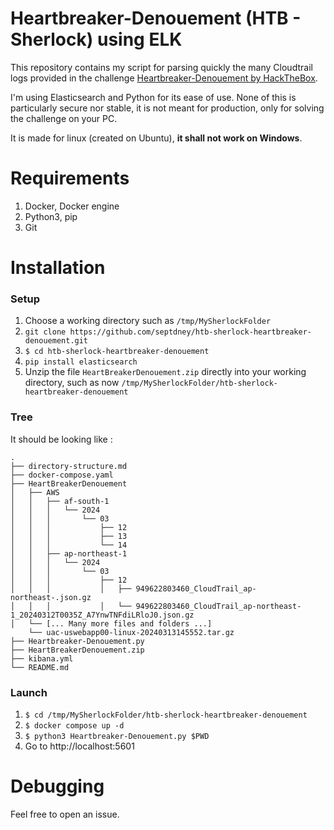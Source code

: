 # Heartbreaker-Denouement (HTB - Sherlock) using ELK

This repository contains my script for parsing quickly the many Cloudtrail logs provided in the challenge [Heartbreaker-Denouement by HackTheBox](https://app.hackthebox.com/sherlocks/Heartbreaker-Denouement).

I'm using Elasticsearch and Python for its ease of use. None of this is particularly secure nor stable, it is not meant for production, only for solving the challenge on your PC.

It is made for linux (created on Ubuntu), **it shall not work on Windows**.

# Requirements

1. Docker, Docker engine
2. Python3, pip
3. Git

# Installation

### Setup 

1. Choose a working directory such as `/tmp/MySherlockFolder`
2. `git clone https://github.com/septdney/htb-sherlock-heartbreaker-denouement.git`
3. `$ cd htb-sherlock-heartbreaker-denouement`
4. `pip install elasticsearch`
5. Unzip the file `HeartBreakerDenouement.zip` directly into your working directory, such as now `/tmp/MySherlockFolder/htb-sherlock-heartbreaker-denouement`

### Tree

It should be looking like :

    .
    ├── directory-structure.md
    ├── docker-compose.yaml
    ├── HeartBreakerDenouement
    │   ├── AWS
    │   │   ├── af-south-1
    │   │   │   └── 2024
    │   │   │       └── 03
    │   │   │           ├── 12
    │   │   │           ├── 13
    │   │   │           └── 14
    │   │   ├── ap-northeast-1
    │   │   │   └── 2024
    │   │   │       └── 03
    │   │   │           ├── 12
    │   │   │           │   ├── 949622803460_CloudTrail_ap-northeast-.json.gz
    │   │   │           │   └── 949622803460_CloudTrail_ap-northeast-1_20240312T0035Z_A7YnwTNFdiLRloJ0.json.gz
    │   └── [... Many more files and folders ...]
        └── uac-uswebapp00-linux-20240313145552.tar.gz   
    ├── Heartbreaker-Denouement.py
    ├── HeartBreakerDenouement.zip
    ├── kibana.yml
    └── README.md

### Launch

1. `$ cd /tmp/MySherlockFolder/htb-sherlock-heartbreaker-denouement`
2. `$ docker compose up -d`
3. `$ python3 Heartbreaker-Denouement.py $PWD` 
4. Go to http://localhost:5601

# Debugging

Feel free to open an issue.